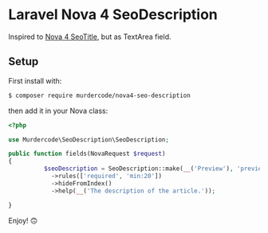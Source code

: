 # Laravel Nova 4 SeoDescription

Inspired to [Nova 4 SeoTitle](https://github.com/murdercode/Nova4-SeoTitle), but as TextArea field.

## Setup

First install with:
```bash
$ composer require murdercode/nova4-seo-description
```

then add it in your Nova class:
```php
<?php

use Murdercode\SeoDescription\SeoDescription;

public function fields(NovaRequest $request)
{
          $seoDescription = SeoDescription::make(__('Preview'), 'preview')->rangeLength(120, 155)
            ->rules(['required', 'min:20'])
            ->hideFromIndex()
            ->help(__('The description of the article.'));

}
```

Enjoy! 🙃
